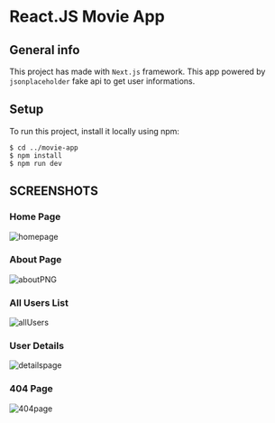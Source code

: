 # React.JS Movie App

## General info
This project has made with `Next.js` framework. This app powered by `jsonplaceholder` fake api to get user informations.

## Setup
To run this project, install it locally using npm:
```
$ cd ../movie-app
$ npm install
$ npm run dev
```

## SCREENSHOTS

### Home Page
![homepage](https://user-images.githubusercontent.com/65674132/124384602-c588f300-dcda-11eb-97a4-6aaa250617f2.PNG)

### About Page
![aboutPNG](https://user-images.githubusercontent.com/65674132/124384616-d6d1ff80-dcda-11eb-93ce-ec1f12849839.PNG)

### All Users List
![allUsers](https://user-images.githubusercontent.com/65674132/124384625-e3565800-dcda-11eb-927d-2396639a5a36.PNG)

### User Details
![detailspage](https://user-images.githubusercontent.com/65674132/124384633-f1a47400-dcda-11eb-9ec5-40483d754977.PNG)

### 404 Page
![404page](https://user-images.githubusercontent.com/65674132/124384640-f79a5500-dcda-11eb-9c75-dbc4d9f23502.PNG)
